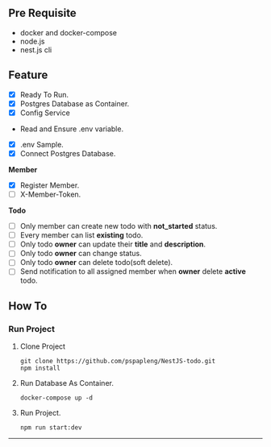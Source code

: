 ## Pre Requisite

- docker and docker-compose
- node.js
- nest.js cli

## Feature

- [x] Ready To Run.
- [x] Postgres Database as Container.
- [x] Config Service
- Read and Ensure .env variable.
- [x] .env Sample.
- [x] Connect Postgres Database.

**Member**

- [x] Register Member.
- [ ] X-Member-Token.

**Todo**

- [ ] Only member can create new todo with **not_started** status.
- [ ] Every member can list **existing** todo.
- [ ] Only todo **owner** can update their **title** and **description**.
- [ ] Only todo **owner** can change status.
- [ ] Only todo **owner** can delete todo(soft delete).
- [ ] Send notification to all assigned member when **owner** delete **active** todo.

## How To

### Run Project

1.  Clone Project
    ```
    git clone https://github.com/pspapleng/NestJS-todo.git
    npm install
    ```
2.  Run Database As Container.
    ```
    docker-compose up -d
    ```
3.  Run Project.
    ```
    npm run start:dev
    ```

---
